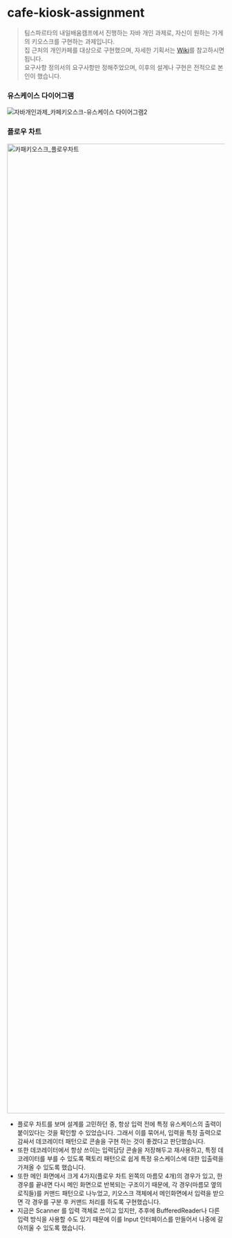 # cafe-kiosk-assignment
> 팀스파르타의 내일배움캠프에서 진행하는 자바 개인 과제로, 자신이 원하는 가게의 키오스크를 구현하는 과제입니다.   
> 집 근처의 개인카페를 대상으로 구현했으며, 자세한 기획서는 [Wiki](https://github.com/lycoris62/cafe-kiosk-assignment/wiki)를 참고하시면 됩니다.    
> 요구사항 정의서의 요구사항만 정해주었으며, 이후의 설계나 구현은 전적으로 본인이 했습니다. 

### 유스케이스 다이어그램
![자바개인과제_카페키오스크-유스케이스 다이어그램2](https://github.com/lycoris62/cafe-kiosk-assignment/assets/55584664/d28d3a0b-38e8-4854-80bd-bfa68aabc511)

### 플로우 차트 
<img width="2242" alt="카패키오스크_플로우차트" src="https://github.com/lycoris62/cafe-kiosk-assignment/assets/55584664/d84010e2-8635-4c3f-b1fd-373b5b8e3943">

* 플로우 차트를 보며 설계를 고민하던 중, 항상 입력 전에 특정 유스케이스의 출력이 붙이있다는 것을 확인할 수 있었습니다. 그래서 이를 묶어서, 입력을 특정 출력으로 감싸서 데코레이터 패턴으로 콘솔을 구현 하는 것이 좋겠다고 판단했습니다.    
* 또한 데코레이터에서 항상 쓰이는 입력담당 콘솔을 저장해두고 재사용하고, 특정 데코레이터를 부를 수 있도록 팩토리 패턴으로 쉽게 특정 유스케이스에 대한 입출력을 가져올 수 있도록 했습니다.    
* 또한 메인 화면에서 크게 4가지(플로우 차트 왼쪽의 마름모 4개)의 경우가 있고, 한 경우를 끝내면 다시 메인 화면으로 반복되는 구조이기 때문에, 각 경우(마름모 옆의 로직들)를 커맨드 패턴으로 나누었고, 키오스크 객체에서 메인화면에서 입력을 받으면 각 경우를 구분 후 커맨드 처리를 하도록 구현했습니다.
* 지금은 Scanner 를 입력 객체로 쓰이고 있지만, 추후에 BufferedReader나 다른 입력 방식을 사용할 수도 있기 때문에 이를 Input 인터페이스를 만들어서 나중에 갈아끼울 수 있도록 했습니다. 
